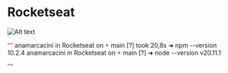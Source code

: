 # Rocketseat


![Alt text](Notas/Screenshot_20240307_133918.png)

'''
anamarcacini in Rocketseat on  main [?] took 20,8s 
➜  npm --version
10.2.4
anamarcacini in Rocketseat on  main [?] 
➜  node --version
v20.11.1

'''